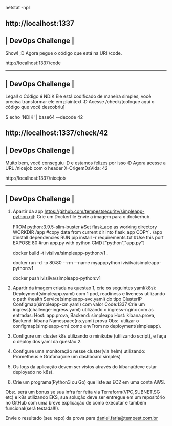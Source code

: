 netstat -npl

http://localhost:1337
 ------------------
| DevOps Challenge |
 ------------------
Show! ;D Agora pegue o código que está na URI /code.

http://localhost:1337/code

 ------------------
| DevOps Challenge |
 ------------------
Legal! o Código é NDIK
Ele está codificado de maneira simples, você precisa transformar ele em plaintext :D
Acesse /check/[coloque aqui o código que você descobriu]

$ echo 'NDIK' | base64 --decode
42

http://localhost:1337/check/42
 ------------------
| DevOps Challenge |
 ------------------
Muito bem, você conseguiu :D e estamos felizes por isso :D
Agora acesse a URL /nicejob com o header X-OrigemDaVida: 42

http://localhost:1337/nicejob

------------------
| DevOps Challenge |
 ------------------

1) Apartir da app https://github.com/tempestsecurity/simpleapp-python.git:
   Crie um Dockerfile
   Envie a imagem para o dockerhub.

   FROM python:3.9.5-slim-buster
   #Set flask_app as working directory
   WORKDIR /app
   #copy data from current dir into flask_app
   COPY . /app
   #install dependencies
   RUN pip install -r requirements.txt
   #Use this port
   EXPOSE 80
   #run app.py with python 
   CMD ["python","app.py"]

   docker build -t ivisilva/simpleapp-python:v1 .

   docker run -d -p 80:80 --rm --name myapppython ivisilva/simpleapp-python:v1

   docker push ivisilva/simpleapp-python:v1

2) Apartir da imagem criada na questao 1, crie os seguintes yaml(k8s):
   Deployment(simpleapp.yaml) com 1 pod, readiness e liveness utilizando o path /health
   Service(simpleapp-svc.yaml) do tipo ClusterIP
   Configmap(simpleapp-cm.yaml) com valor Code:1337
   Crie um ingress(challenge-ingress.yaml) utilizando o ingress-nginx com as entradas:
	Host: app.prova, Backend: simpleapp
	Host: kibana.prova, Backend: kibana
	Namespace(ns.yaml) prova
	Obs:. utilizar o configmap(simpleapp-cm) como envFrom no deployment(simpleapp).

3) Configure um cluster k8s utilizando o minikube (utilizando script), e faça o deploy dos yaml da questão 2.
   
4) Configure uma monitoração nesse cluster(via helm) utilizando:
   Prometheus e Grafana(crie um dashboard simples)

5) Os logs da aplicação devem ser vistos através do kibana(deve estar deployado no k8s).
   
6) Crie um programa(Python3 ou Go) que liste as EC2 em uma conta AWS.

Obs:. será um bonus se sua infra for feita via Terraform(VPC,SUBNET,SG etc) e k8s utilizando EKS, sua solução deve ser entregue em um repositório no GitHub com uma breve explicação de como executar e também funcional(será testada!!!).

Envie o resultado (seu repo) da prova para daniel.faria@tempest.com.br

